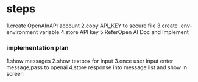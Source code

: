 # steps
1.create OpenAInAPI account
2.copy API_KEY to secure file
3.create .env- environment variable
4.store API key
5.ReferOpen AI Doc and Implement


### implementation plan
1.show messages
2.show textbox for input
3.once user input enter message,pass to openai
4.store response into message list and show in screen